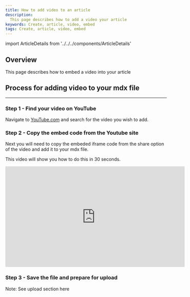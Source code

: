 ```yaml
---
title: How to add video to an article
description:
  This page describes how to add a video your article
keywords: Create, article, video, embed
tags: Create, article, video, embed
---
```


import ArticleDetails from '../../../components/ArticleDetails'

[//]: # (Change the name and date in the following line for it to appear correctly on the site)

<ArticleDetails name="Mark Leftwich" lastUpdated="Aug 5th" readTimeMinutes="4" />



## Overview
[//]: # (add one to two lines describe what the article is about below)
This page describes how to embed a video into your article




[//]: # (Add all of your content below this line)

## Process for adding video to your mdx file
---

### Step 1 - Find your video on YouTube

Navigate to [YouTube.com](http://youtube.com) and search for the video you wish to add.
   
### Step 2 - Copy the embed code from the Youtube site

Next you will need to copy the embeded iframe code from the share option of the video and add it to your mdx file.

This video will show you how to do this in 30 seconds.

<iframe width="560" height="315" src="https://www.youtube.com/embed/58lmt8gifoM" frameborder="0" allow="accelerometer; autoplay; encrypted-media; gyroscope; picture-in-picture" allowfullscreen></iframe>


### Step 3 - Save the file and prepare for upload
Note: See upload section here




